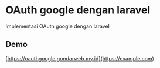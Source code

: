 
# OAuth google dengan laravel
Implementasi OAuth google dengan laravel




## Demo
[https://oauthgoogle.gondarweb.my.id](https://example.com)

